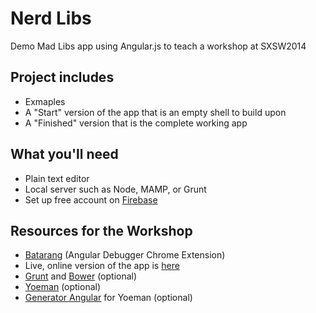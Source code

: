 Nerd Libs
========

Demo Mad Libs app using Angular.js to teach a workshop at SXSW2014

Project includes
---

+ Exmaples
+ A "Start" version of the app that is an empty shell to build upon
+ A "Finished" version that is the complete working app 


What you'll need
---
+ Plain text editor
+ Local server such as Node, MAMP, or Grunt
+ Set up free account on [Firebase](https://www.firebase.com/)



Resources for the Workshop
---

+ [Batarang](http://bit.ly/1eUH8bJ) (Angular Debugger Chrome Extension)
+ Live, online version of the app is [here](https://angularsxsw.firebaseapp.com)
+ [Grunt](http://gruntjs.com/) and [Bower](http://bower.io/) (optional)
+ [Yoeman](http://yeoman.io/) (optional)
+ [Generator Angular](https://github.com/yeoman/generator-angular) for Yoeman (optional)

